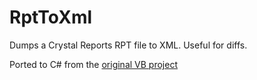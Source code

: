 RptToXml
========

Dumps a Crystal Reports RPT file to XML. Useful for diffs.

Ported to C# from the [original VB project](http://code.google.com/p/rpttoxml/)
